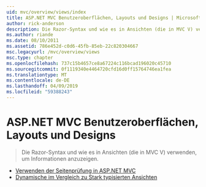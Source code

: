 ```yaml
---
uid: mvc/overview/views/index
title: ASP.NET MVC Benutzeroberflächen, Layouts und Designs | Microsoft-Dokumentation
author: rick-anderson
description: Die Razor-Syntax und wie es in Ansichten (die in MVC V) verwenden, um Informationen anzuzeigen.
ms.author: riande
ms.date: 08/10/2011
ms.assetid: 786e452d-c0d6-45fb-85eb-22c820304667
msc.legacyurl: /mvc/overview/views
msc.type: chapter
ms.openlocfilehash: 737c15b4657ce8a67224c116bcad196020c45710
ms.sourcegitcommit: 0f1119340e4464720cfd16d0ff15764746ea1fea
ms.translationtype: MT
ms.contentlocale: de-DE
ms.lasthandoff: 04/09/2019
ms.locfileid: "59388243"
---
```

# <a name="aspnet-mvc-ui-layouts-and-themes"></a>ASP.NET MVC Benutzeroberflächen, Layouts und Designs

> Die Razor-Syntax und wie es in Ansichten (die in MVC V) verwenden, um Informationen anzuzeigen.


- [Verwenden der Seitenprüfung in ASP.NET MVC](using-page-inspector-in-aspnet-mvc.md)
- [Dynamische im Vergleich zu Stark typisierten Ansichten](dynamic-v-strongly-typed-views.md)
